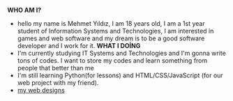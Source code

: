 **WHO AM I?**
- hello my name is Mehmet Yıldız, I am 18 years old, I am a 1st year student of Information Systems and Technologies, I am interested in games and web software and my dream is to be a good software developer and I work for it.
**WHAT I DOİNG**
- I'm currently studying IT Systems and Technologies and I'm gonna write tons of codes. I want to store my codes and learn something from people that better than me
- I'm still learning Python(for lessons) and HTML/CSS/JavaScript (for our web project with my friend).
- [my web designs](https://github.com/mhmety/my-web-design-experiments)
